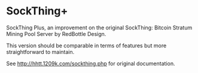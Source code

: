 SockThing+
==========
SockThing Plus, an improvement on the original SockThing: Bitcoin Stratum Mining Pool Server by RedBottle Design.

This version should be comparable in terms of features but more straightforward to maintain.

See http://hhtt.1209k.com/sockthing.php for original documentation.



